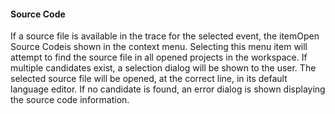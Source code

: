 #### Source Code

If a source file is available in the trace for the selected event, the itemOpen Source Codeis shown in the context menu. Selecting this menu item will attempt to find the source file in all opened projects in the workspace. If multiple candidates exist, a selection dialog will be shown to the user. The selected source file will be opened, at the correct line, in its default language editor. If no candidate is found, an error dialog is shown displaying the source code information.